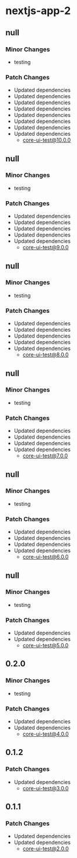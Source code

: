 # nextjs-app-2

## null

### Minor Changes

- testing

### Patch Changes

- Updated dependencies
- Updated dependencies
- Updated dependencies
- Updated dependencies
- Updated dependencies
- Updated dependencies
- Updated dependencies
- Updated dependencies
  - core-ui-test@10.0.0

## null

### Minor Changes

- testing

### Patch Changes

- Updated dependencies
- Updated dependencies
- Updated dependencies
- Updated dependencies
- Updated dependencies
  - core-ui-test@9.0.0

## null

### Minor Changes

- testing

### Patch Changes

- Updated dependencies
- Updated dependencies
- Updated dependencies
- Updated dependencies
- Updated dependencies
  - core-ui-test@8.0.0

## null

### Minor Changes

- testing

### Patch Changes

- Updated dependencies
- Updated dependencies
- Updated dependencies
- Updated dependencies
  - core-ui-test@7.0.0

## null

### Minor Changes

- testing

### Patch Changes

- Updated dependencies
- Updated dependencies
- Updated dependencies
- Updated dependencies
  - core-ui-test@6.0.0

## null

### Minor Changes

- testing

### Patch Changes

- Updated dependencies
- Updated dependencies
  - core-ui-test@5.0.0

## 0.2.0

### Minor Changes

- testing

### Patch Changes

- Updated dependencies
- Updated dependencies
  - core-ui-test@4.0.0

## 0.1.2

### Patch Changes

- Updated dependencies
  - core-ui-test@3.0.0

## 0.1.1

### Patch Changes

- Updated dependencies
- Updated dependencies
  - core-ui-test@2.0.0
